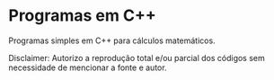 # Programas em C++
Programas simples em C++ para cálculos matemáticos.

Disclaimer: Autorizo a reprodução total e/ou parcial dos códigos sem necessidade de mencionar a fonte e autor.

